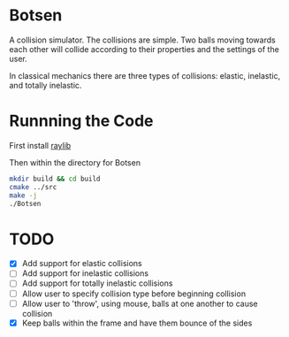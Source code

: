 # Botsen

A collision simulator. The collisions are simple. Two balls moving towards
each other will collide according to their properties and the settings of the user.

In classical mechanics there are three types of collisions: elastic, inelastic,
and totally inelastic.

# Runnning the Code

First install [raylib](https://github.com/raysan5/raylib)

Then within the directory for Botsen
```bash
mkdir build && cd build
cmake ../src
make -j
./Botsen
```

# TODO
- [X] Add support for elastic collisions
- [ ] Add support for inelastic collisions
- [ ] Add support for totally inelastic collisions
- [ ] Allow user to specify collision type before beginning collision
- [ ] Allow user to 'throw', using mouse, balls at one another to cause collision
- [X] Keep balls within the frame and have them bounce of the sides
